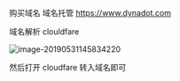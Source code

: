 购买域名  域名托管  https://www.dynadot.com



域名解析 clouldfare





![image-20190531145834220](http://ww1.sinaimg.cn/large/006tNc79gy1g3kibeur6tj31vu0u0am2.jpg)





然后打开 cloudfare 转入域名即可